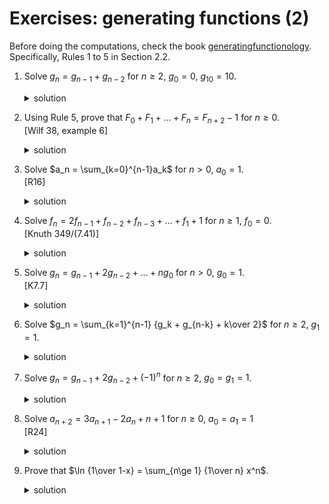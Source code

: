 # Exercises: generating functions (2)

Before doing the computations, check the book
[generatingfunctionology](https://www2.math.upenn.edu/~wilf/gfologyLinked2.pdf).
Specifically, Rules 1 to 5 in Section 2.2.

1. Solve $g_n=g_{n-1}+g_{n-2}$ for $n\ge 2$, $g_0 = 0$, $g_{10} = 10.$

    <details>
    <summary>solution</summary>

    * $g_n = {g_{10}\over F_{10}}F_n$
    * try also the ``boundary method'' from the lecture, computer necessary
    </details>

2. Using Rule 5, prove that $F_0+F_1+\dots+F_n=F_{n+2}-1$ for $n\ge 0$.\
    [Wilf 38, example 6]

    <details>
    <summary>solution</summary>

    * Compare gfs of both sides, left is $f/(1-x)$, where $f = x/(1-x-x^2)$, i.e. Fibonacci.
    </details>

3. Solve $a_n = \sum_{k=0}^{n-1}a_k$ for $n > 0$, $a_0 = 1$.\
    [R16]

    <details>
    <summary>solution</summary>

    * $a_n = 2^{n-1}$ for $n \ge 1$
    </details>

4. Solve $f_n=2f_{n-1}+f_{n-2}+f_{n-3}+\dots+f_1+1$ for $n\ge 1$, $f_0 = 0$.\
    [Knuth 349/(7.41)]

    <details>
    <summary>solution</summary>

    * $F(x) = x/(1-3x+x^2)$
    * $f_n=F_{2n}$
    </details>

5. Solve $g_n = g_{n-1} + 2g_{n-2}+\dots +ng_0$ for $n > 0$, $g_0 = 1$.\
    [K7.7]

    <details>
    <summary>solution</summary>

    * $G(x)=1+{x\over 1-3x+x^2}$
    * $g_n=F_{2n} + [n=0]$
    </details>

6. Solve $g_n = \sum_{k=1}^{n-1} {g_k + g_{n-k} + k\over 2}$ for $n\ge 2$, $g_1 = 1$.

    <details>
    <summary>solution</summary>

    * $G(x)=\frac{2x-3x^2+2x^3}{2(1-x)^2(1-2x)}$
    * $g_n=3\cdot 2^{n-2}-\frac{n+1}{2}$ for $n\ge 2$
    </details>

7. Solve $g_n=g_{n-1}+2g_{n-2}+(-1)^n$ for $n\ge 2$, $g_0 = g_1 = 1$.

    <details>
    <summary>solution</summary>

    * $G(x) = {1+x+x^2\over (1-2x)(1+x)^2}$
    * $g_n = {7\over 9}2^n + {1\over 9}(3n+2)(-1)^n$
    </details>

8. Solve $a_{n+2}=3a_{n+1}-2a_n+n+1$ for $n\ge 0$, $a_0 = a_1 = 1$\
    [R24]

    <details>
    <summary>solution</summary>

    * $A(z) = {2\over 1-2z}-{1\over (1-z)^3}$
    * $a_n = 2^{n+1}-{n+2\choose 2}$
    </details>


9. Prove that $\ln {1\over 1-x} = \sum_{n\ge 1} {1\over n} x^n$.
    <details>
    <summary>solution</summary>

    * consider $\int {1\over 1-x}$
    </details>

